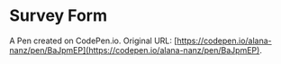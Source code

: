 # Survey Form

A Pen created on CodePen.io. Original URL: [https://codepen.io/alana-nanz/pen/BaJpmEP](https://codepen.io/alana-nanz/pen/BaJpmEP).


